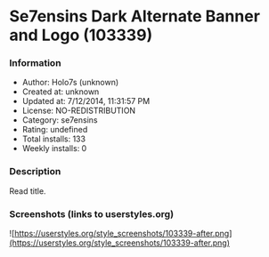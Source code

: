 # Se7ensins Dark Alternate Banner and Logo (103339)

### Information
- Author: Holo7s (unknown)
- Created at: unknown
- Updated at: 7/12/2014, 11:31:57 PM
- License: NO-REDISTRIBUTION
- Category: se7ensins
- Rating: undefined
- Total installs: 133
- Weekly installs: 0


### Description
Read title.


### Screenshots (links to userstyles.org)
![https://userstyles.org/style_screenshots/103339-after.png](https://userstyles.org/style_screenshots/103339-after.png)


